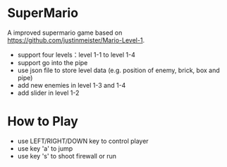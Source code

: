 # SuperMario
A improved supermario game based on https://github.com/justinmeister/Mario-Level-1.
* support four levels：level 1-1 to level 1-4 
* support go into the pipe
* use json file to store level data (e.g. position of enemy, brick, box and pipe)
* add new enemies in level 1-3 and 1-4 
* add slider in level 1-2

# How to Play
* use LEFT/RIGHT/DOWN key to control player
* use key 'a' to jump
* use key 's' to shoot firewall or run